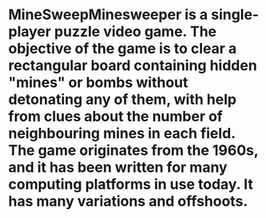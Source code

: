 # MineSweepMinesweeper is a single-player puzzle video game. The objective of the game is to clear a rectangular board containing hidden "mines" or bombs without detonating any of them, with help from clues about the number of neighbouring mines in each field. The game originates from the 1960s, and it has been written for many computing platforms in use today. It has many variations and offshoots.
